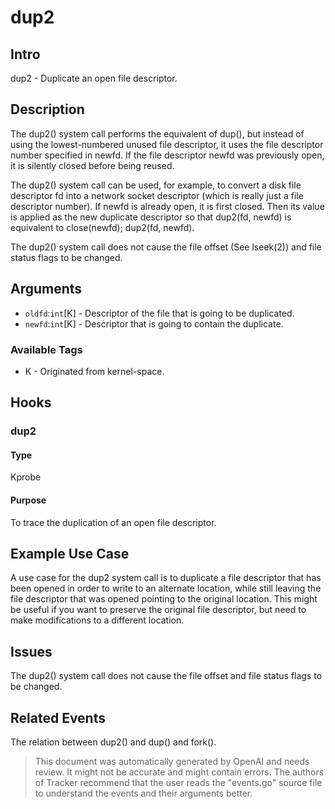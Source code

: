 
# dup2

## Intro
dup2 - Duplicate an open file descriptor.

## Description
The dup2() system call performs the equivalent of dup(), but instead of using the lowest-numbered unused file descriptor, it uses the file descriptor number specified in newfd.  If the file descriptor newfd was previously open, it is silently closed before being reused.

The dup2() system call can be used, for example, to convert a disk file descriptor fd into a network socket descriptor (which is really just a file descriptor number). If newfd is already open, it is first closed. Then its value is applied as the new duplicate descriptor so that dup2(fd, newfd) is equivalent to close(newfd); dup2(fd, newfd).

The dup2() system call does not cause the file offset (See lseek(2)) and file status flags to be changed.

## Arguments
* `oldfd`:`int`[K] - Descriptor of the file that is going to be duplicated.
* `newfd`:`int`[K] - Descriptor that is going to contain the duplicate.

### Available Tags
* K - Originated from kernel-space.

## Hooks
### dup2
#### Type
Kprobe
#### Purpose
To trace the duplication of an open file descriptor.

## Example Use Case
A use case for the dup2 system call is to duplicate a file descriptor that has been opened in order to write to an alternate location, while still leaving the file descriptor that was opened pointing to the original location. This might be useful if you want to preserve the original file descriptor, but need to make modifications to a different location.

## Issues
The dup2() system call does not cause the file offset and file status flags to be changed.

## Related Events
The relation between dup2() and dup() and fork().

> This document was automatically generated by OpenAI and needs review. It might
> not be accurate and might contain errors. The authors of Tracker recommend that
> the user reads the "events.go" source file to understand the events and their
> arguments better.
